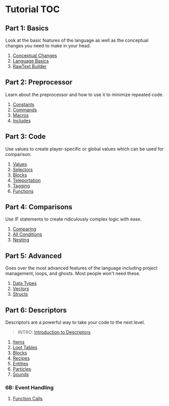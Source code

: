 # **Tutorial TOC**
## Part 1: Basics
Look at the basic features of the language as well as the conceptual changes you need to make in your head.<br />
1. [Conceptual Changes](https://github.com/7UKECREAT0R/MCCompiled/blob/main/Tutorials/1aConcepts.md)
2. [Language Basics](https://github.com/7UKECREAT0R/MCCompiled/blob/main/Tutorials/1bBasics.md)
3. [RawText Builder](https://github.com/7UKECREAT0R/MCCompiled/blob/main/Tutorials/1cRawtext.md)

## Part 2: Preprocessor
Learn about the preprocessor and how to use it to minimize repeated code.<br />
1. [Constants](https://github.com/7UKECREAT0R/MCCompiled/blob/main/Tutorials/2aConstants.md)
2. [Commands](https://github.com/7UKECREAT0R/MCCompiled/blob/main/Tutorials/2bCommands.md)
3. [Macros](https://github.com/7UKECREAT0R/MCCompiled/blob/main/Tutorials/2cMacros.md)
4. [Includes](https://github.com/7UKECREAT0R/MCCompiled/blob/main/Tutorials/2dIncludes.md)

## Part 3: Code
Use values to create player-specific or global values which can be used for comparison.<br />
1. [Values](https://github.com/7UKECREAT0R/MCCompiled/blob/main/Tutorials/3aValues.md)
2. [Selectors](https://github.com/7UKECREAT0R/MCCompiled/blob/main/Tutorials/3bSelectors.md)
3. [Blocks](https://github.com/7UKECREAT0R/MCCompiled/blob/main/Tutorials/3cBlocks.md)
4. [Teleportation](https://github.com/7UKECREAT0R/MCCompiled/blob/main/Tutorials/3dTeleportation.md)
5. [Tagging](https://github.com/7UKECREAT0R/MCCompiled/blob/main/Tutorials/3eTagging.md)
6. [Functions](https://github.com/7UKECREAT0R/MCCompiled/blob/main/Tutorials/3fFunctions.md)

## Part 4: Comparisons
Use IF statements to create ridiculously complex logic with ease.<br />
1. [Comparing](https://github.com/7UKECREAT0R/MCCompiled/blob/main/Tutorials/4aComparing.md)
2. [All Conditions](https://github.com/7UKECREAT0R/MCCompiled/blob/main/Tutorials/4bConditions.md)
3. [Nesting](https://github.com/7UKECREAT0R/MCCompiled/blob/main/Tutorials/4cNesting.md)

## Part 5: Advanced
Goes over the most advanced features of the language including project management, loops, and ghosts. Most people won't need these.<br />
1. [Data Types](https://github.com/7UKECREAT0R/MCCompiled/blob/main/Tutorials/5aDataTypes.md)
2. [Vectors](https://github.com/7UKECREAT0R/MCCompiled/blob/main/Tutorials/5bVectors.md)
3. [Structs](https://github.com/7UKECREAT0R/MCCompiled/blob/main/Tutorials/5cStructs.md)

## Part 6: Descriptors
Descriptors are a powerful way to take your code to the next level.
> INTRO: [Introduction to Descriptors](https://github.com/7UKECREAT0R/MCCompiled/blob/main/Tutorials/6Intro.md)
1. [Items](https://github.com/7UKECREAT0R/MCCompiled/blob/main/Tutorials/6aItems.md)
2. [Loot Tables](https://github.com/7UKECREAT0R/MCCompiled/blob/main/Tutorials/6bLootTables.md)
3. [Blocks](https://github.com/7UKECREAT0R/MCCompiled/blob/main/Tutorials/6cBlocks.md)
4. [Recipes](https://github.com/7UKECREAT0R/MCCompiled/blob/main/Tutorials/6dRecipes)
5. [Entities](https://github.com/7UKECREAT0R/MCCompiled/blob/main/Tutorials/6dEntities.md)
6. [Particles](https://github.com/7UKECREAT0R/MCCompiled/blob/main/Tutorials/6eParticles.md)
7. [Sounds](https://github.com/7UKECREAT0R/MCCompiled/blob/main/Tutorials/6fSounds.md)

### 6B: Event Handling
1. [Function Calls](https://github.com/7UKECREAT0R/MCCompiled/blob/main/Tutorials/6gFunctionCalls.md)
